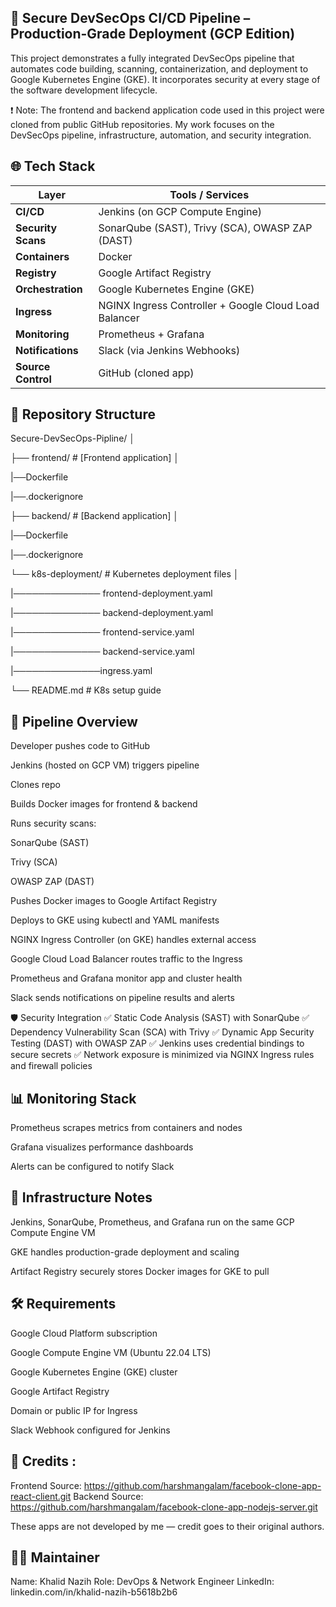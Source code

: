 ## 🔐 Secure DevSecOps CI/CD Pipeline – Production-Grade Deployment (GCP Edition)
This project demonstrates a fully integrated DevSecOps pipeline that automates code building, scanning, containerization, and deployment to Google Kubernetes Engine (GKE). It incorporates security at every stage of the software development lifecycle.

❗ Note: The frontend and backend application code used in this project were cloned from public GitHub repositories. My work focuses on the DevSecOps pipeline, infrastructure, automation, and security integration.

## 🌐 Tech Stack

| Layer           | Tools / Services                                                               |
|----------------|----------------------------------------------------------------------------------|
| **CI/CD**       | Jenkins (on GCP Compute Engine)                                                 |
| **Security Scans** | SonarQube (SAST), Trivy (SCA), OWASP ZAP (DAST)                             |
| **Containers**   | Docker                                                                         |
| **Registry**     | Google Artifact Registry                                                       |
| **Orchestration**| Google Kubernetes Engine (GKE)                                                 |
| **Ingress**      | NGINX Ingress Controller + Google Cloud Load Balancer                         |
| **Monitoring**   | Prometheus + Grafana                                                           |
| **Notifications**| Slack (via Jenkins Webhooks)                                                   |
| **Source Control**| GitHub (cloned app)                                                          |


## 📁 Repository Structure

Secure-DevSecOps-Pipline/
│

├── frontend/ # [Frontend application]
│

 |──Dockerfile
 
 |──.dockerignore
 
├── backend/ # [Backend application]
│

 |──Dockerfile
 
 |──.dockerignore
 
└── k8s-deployment/ # Kubernetes deployment files
│

 |────────────── frontend-deployment.yaml

 |────────────── backend-deployment.yaml

 |────────────── frontend-service.yaml

 |────────────── backend-service.yaml

 |──────────────ingress.yaml

└── README.md # K8s setup guide
## 🔄 Pipeline Overview

Developer pushes code to GitHub

Jenkins (hosted on GCP VM) triggers pipeline

Clones repo

Builds Docker images for frontend & backend

Runs security scans:

SonarQube (SAST)

Trivy (SCA)

OWASP ZAP (DAST)

Pushes Docker images to Google Artifact Registry

Deploys to GKE using kubectl and YAML manifests

NGINX Ingress Controller (on GKE) handles external access

Google Cloud Load Balancer routes traffic to the Ingress

Prometheus and Grafana monitor app and cluster health

Slack sends notifications on pipeline results and alerts

🛡️ Security Integration
✅ Static Code Analysis (SAST) with SonarQube
✅ Dependency Vulnerability Scan (SCA) with Trivy
✅ Dynamic App Security Testing (DAST) with OWASP ZAP
✅ Jenkins uses credential bindings to secure secrets
✅ Network exposure is minimized via NGINX Ingress rules and firewall policies

## 📊 Monitoring Stack

Prometheus scrapes metrics from containers and nodes

Grafana visualizes performance dashboards

Alerts can be configured to notify Slack

## 🔧 Infrastructure Notes

Jenkins, SonarQube, Prometheus, and Grafana run on the same GCP Compute Engine VM

GKE handles production-grade deployment and scaling

Artifact Registry securely stores Docker images for GKE to pull

## 🛠️ Requirements

Google Cloud Platform subscription

Google Compute Engine VM (Ubuntu 22.04 LTS)

Google Kubernetes Engine (GKE) cluster

Google Artifact Registry

Domain or public IP for Ingress

Slack Webhook configured for Jenkins

## 🙏 Credits :

Frontend Source: https://github.com/harshmangalam/facebook-clone-app-react-client.git
Backend Source: https://github.com/harshmangalam/facebook-clone-app-nodejs-server.git

These apps are not developed by me — credit goes to their original authors.

## 👨‍💻 Maintainer

Name: Khalid Nazih
Role: DevOps & Network Engineer
LinkedIn: linkedin.com/in/khalid-nazih-b5618b2b6

